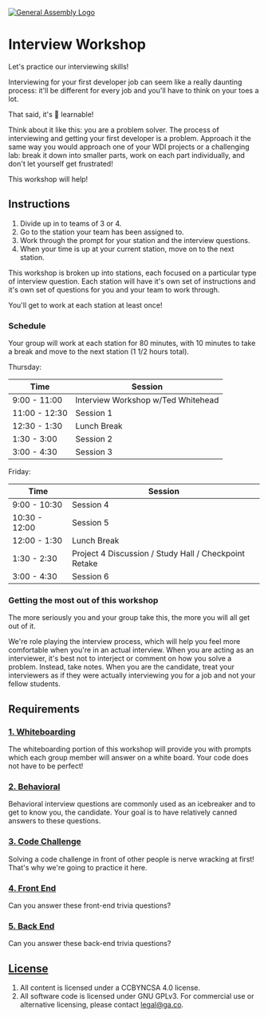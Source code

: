 [![General Assembly Logo](https://camo.githubusercontent.com/1a91b05b8f4d44b5bbfb83abac2b0996d8e26c92/687474703a2f2f692e696d6775722e636f6d2f6b6538555354712e706e67)](https://generalassemb.ly/education/web-development-immersive)

# Interview Workshop

Let's practice our interviewing skills!

Interviewing for your first developer job can seem like a really daunting
process: it'll be different for every job and you'll have to think on your toes
a lot.

That said, it's 💯 learnable!

Think about it like this: you are a problem solver. The process of interviewing
and getting your first developer is a problem. Approach it the same way you
would approach one of your WDI projects or a challenging lab: break it down into
smaller parts, work on each part individually, and don't let yourself get
frustrated!

This workshop will help!

## Instructions

1.  Divide up in to teams of 3 or 4.
1.  Go to the station your team has been assigned to.
1.  Work through the prompt for your station and the interview questions.
1.  When your time is up at your current station, move on to the next station.

This workshop is broken up into stations, each focused on a particular type of
interview question. Each station will have it's own set of instructions and it's
own set of questions for you and your team to work through.

You'll get to work at each station at least once!

### Schedule

Your group will work at each station for 80 minutes, with 10 minutes to take
a break and move to the next station (1 1/2 hours total).

Thursday: 

| Time | Session |
| --- | --- |
| 9:00 - 11:00 | Interview Workshop w/Ted Whitehead |
| 11:00 - 12:30 | Session 1 |
| 12:30 - 1:30 | Lunch Break |
| 1:30 - 3:00 | Session 2 |
| 3:00 - 4:30 | Session 3 |

Friday: 

| Time | Session |
| --- | --- |
| 9:00 - 10:30 | Session 4 | 
| 10:30 - 12:00 | Session 5 |
| 12:00 - 1:30 | Lunch Break |
| 1:30 - 2:30 | Project 4 Discussion / Study Hall / Checkpoint Retake |
| 3:00 - 4:30 | Session 6 |


### Getting the most out of this workshop

The more seriously you and your group take this, the more you will all get out
of it.

We're role playing the interview process, which will help you feel more
comfortable when you're in an actual interview. When you are acting as an
interviewer, it's best not to interject or comment on how you solve a problem.
Instead, take notes. When you are the candidate, treat your interviewers as if
they were actually interviewing you for a job and not your fellow students.

## Requirements

### [1. Whiteboarding](lib/whiteboarding.md)

The whiteboarding portion of this workshop will provide you with prompts which
each group member will answer on a white board. Your code does not have to be
perfect!

### [2. Behavioral](lib/behavioral.md)

Behavioral interview questions are commonly used as an icebreaker and to get to
know you, the candidate. Your goal is to have relatively canned answers to these
questions.

### [3. Code Challenge](lib/code-challenge.md)

Solving a code challenge in front of other people is nerve wracking at first!
That's why we're going to practice it here.

### [4. Front End](lib/front-end.md)

Can you answer these front-end trivia questions?

### [5. Back End](lib/back-end.md)

Can you answer these back-end trivia questions?

## [License](LICENSE)

1.  All content is licensed under a CC­BY­NC­SA 4.0 license.
1.  All software code is licensed under GNU GPLv3. For commercial use or
    alternative licensing, please contact legal@ga.co.
